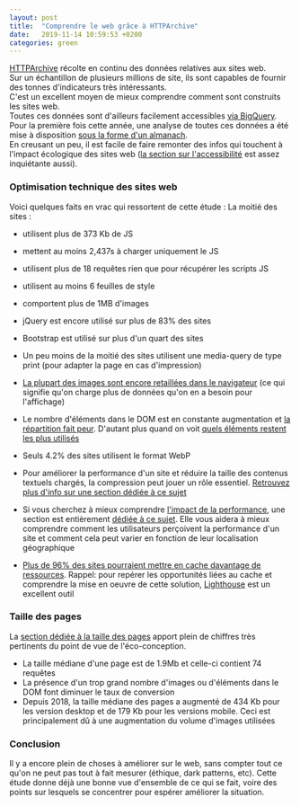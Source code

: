 ```yaml
---
layout: post
title:  "Comprendre le web grâce à HTTPArchive"
date:   2019-11-14 10:59:53 +0200
categories: green
---
```

[HTTPArchive](https://httparchive.org/) récolte en continu des données relatives aux sites web.  
Sur un échantillon de plusieurs millions de site, ils sont capables de fournir des tonnes d'indicateurs très intéressants.  
C'est un excellent moyen de mieux comprendre comment sont construits les sites web.  
Toutes ces données sont d'ailleurs facilement accessibles [via BigQuery](https://github.com/HTTPArchive/httparchive.org/blob/master/docs/gettingstarted_bigquery.md).  
Pour la première fois cette année, une analyse de toutes ces données a été mise à disposition [sous la forme d'un almanach](https://almanac.httparchive.org/en/2019).  
En creusant un peu, il est facile de faire remonter des infos qui touchent à l'impact écologique des sites web ([la section sur l'accessibilité](https://almanac.httparchive.org/en/2019/accessibility) est assez inquiétante aussi).  


### Optimisation technique des sites web
Voici quelques faits en vrac qui ressortent de cette étude : 
La moitié des sites :
* utilisent plus de 373 Kb de JS
* mettent au moins 2,437s à charger uniquement le JS
* utilisent plus de 18 requêtes rien que pour récupérer les scripts JS
* utilisent au moins 6 feuilles de style
* comportent plus de 1MB d'images

* jQuery est encore utilisé sur plus de 83% des sites
* Bootstrap est utilisé sur plus d'un quart des sites
* Un peu moins de la moitié des sites utilisent une media-query de type print (pour adapter la page en cas d'impression)
* [La plupart des images sont encore retaillées dans le navigateur](https://docs.google.com/spreadsheets/d/e/2PACX-1vSViHIntdF6-bHAI0cl1HelY_X8rR4lf0P3W2Y8I5SyVMxG-ptggTHfWA0qrrU47RvuAydLE6Zex6L3/pubchart?oid=2027393897&format=interactive) (ce qui signifie qu'on charge plus de données qu'on en a besoin pour l'affichage)  
* Le nombre d'éléments dans le DOM est en constante augmentation et [la répartition fait peur](https://docs.google.com/spreadsheets/d/e/2PACX-1vTbHgqcSepZye6DrCTpifFAUYxKT1hEO56585awyMips8oiPMLYu20GETuIE8mALkm814ObJyktEe2P/pubchart?oid=2141583176&format=interactive). D'autant plus quand on voit [quels éléments restent les plus utilisés](https://docs.google.com/spreadsheets/d/e/2PACX-1vTbHgqcSepZye6DrCTpifFAUYxKT1hEO56585awyMips8oiPMLYu20GETuIE8mALkm814ObJyktEe2P/pubchart?oid=1694360298&format=interactive)
* Seuls 4.2% des sites utilisent le format WebP  
* Pour améliorer la performance d'un site et réduire la taille des contenus textuels chargés, la compression peut jouer un rôle essentiel. [Retrouvez plus d'info sur une section dédiée à ce sujet](https://almanac.httparchive.org/en/2019/compression)
* Si vous cherchez à mieux comprendre [l'impact de la performance](https://ldevernay.github.io/green/2019/11/12/performance.html), une section est entièrement [dédiée à ce sujet](https://almanac.httparchive.org/en/2019/performance). Elle vous aidera à mieux comprendre comment les utilisateurs perçoivent la performance d'un site et comment cela peut varier en fonction de leur localisation géographique  
* [Plus de 96% des sites pourraient mettre en cache davantage de ressources](https://almanac.httparchive.org/en/2019/caching). Rappel: pour repérer les opportunités liées au cache et comprendre la mise en oeuvre de cette solution, [Lighthouse](https://web.dev/measure/) est un excellent outil

### Taille des pages
La [section dédiée à la taille des pages](https://almanac.httparchive.org/en/2019/page-weight) apport plein de chiffres très pertinents du point de vue de l'éco-conception.  
* La taille médiane d'une page est de 1.9Mb et celle-ci contient 74 requêtes  
* La présence d'un trop grand nombre d'images ou d'éléments dans le DOM font diminuer le taux de conversion  
* Depuis 2018, la taille médiane des pages a augmenté de 434 Kb pour les version desktop et de 179 Kb pour les versions mobile. Ceci est principalement dû à une augmentation du volume d'images utilisées  

### Conclusion
Il y a encore plein de choses à améliorer sur le web, sans compter tout ce qu'on ne peut pas tout à fait mesurer (éthique, dark patterns, etc). Cette étude donne déjà une bonne vue d'ensemble de ce qui se fait, voire des points sur lesquels se concentrer pour espérer améliorer la situation. 
